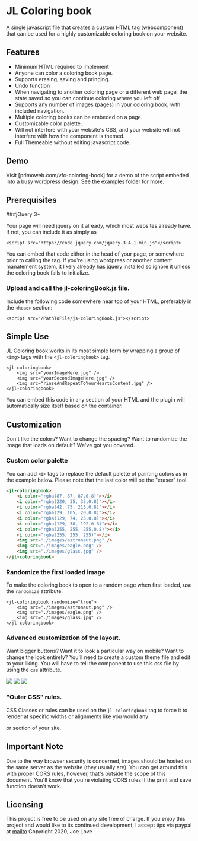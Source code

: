 # JL Coloring book

A single javascript file that creates a custom HTML tag (webcomponent) that can be used for a highly customizable coloring book on your website.

## Features

* Minimum HTML required to implement
* Anyone can color a coloring book page.
* Supports erasing, saving and pringing.
* Undo function
* When navigating to another coloring page or a different web page, the state saved so you can continue coloring where you left off
* Supports any number of images (pages) in your coloring book, with included navigation.
* Multiple coloring books can be embeded on a page.
* Customizable color palette.
* Will not interfere with your website's CSS, and your website will not interfere with how the component is themed.
* Full Themeable without editing javascript code.


## Demo

Visit [primoweb.com/vfc-coloring-book] for a demo of the script embeded into a busy wordpress design.
See the examples folder for more.

## Prerequisites

###jQuery 3+

Your page will need jquery on it already, which most websites already have. If not, you can include it as simply as

```
<script src="https://code.jquery.com/jquery-3.4.1.min.js"</script>
```

You can embed that code either in the head of your page, or somewhere prior to calling the tag. If you're using wordpress or another content manatement system, it likely already has jquery installed so ignore it unless the coloring book fails to initialize.

### Upload and call the jl-coloringBook.js file.

Include the following code somewhere near top of your HTML, preferably in the `<head>` section:

```
<script src="/PathToFile/js-coloringBook.js"></script>

```
## Simple Use

JL Coloring book works in its most simple form by wrapping a group of  `<img>` tags  with the `<jl-coloringbook>` tag.

````
<jl-coloringbook>
	<img src="yourImageHere.jpg" />
	<img src="yourSecondImageHere.jpg" />
	<img src="rinseAndRepeatToYourHeartsContent.jpg" />
</jl-coloringbook>
````

You can embed this code in any section of your HTML and the plugin will automatically size itself based on the container.

## Customization

Don't like the colors? Want to change the spacing? Want to randomize the image that loads on default?  We've got you covered.

### Custom color palette
You can add `<i>` tags to replace the default palette of painting colors as in the example below. Please note that the last color will be the "eraser" tool.
```html
<jl-coloringbook>
	<i color="rgba(87, 87, 87,0.8)"></i>
	<i color="rgba(220, 35, 35,0.8)"></i>
	<i color="rgba(42, 75, 215,0.8)"></i>
	<i color="rgba(29, 105, 20,0.8)"></i>
	<i color="rgba(129, 74, 25,0.8)"></i>
	<i color="rgba(129, 38, 192,0.8)"></i>
	<i color="rgba(255, 255, 255,0.8)"></i>
	<i color="rgba(255, 255, 255)"></i>
	<img src="./images/astronaut.png" />
	<img src="./images/eagle.png" />
	<img src="./images/glass.jpg" />
</jl-coloringbook>
```

### Randomize the first loaded image

To make the coloring book to open to a random page when first loaded, use the `randomize` attribute.
```
<jl-coloringbook randomize="true">
	<img src="./images/astronaut.png" />
	<img src="./images/eagle.png" />
	<img src="./images/glass.jpg" />
</jl-coloringbook>
```

### Advanced customization of the layout.
Want bigger buttons? Want it to look a particular way on mobile? Want to change the look entirely? You'll need to create a custom theme file and edit to your liking. You will have to tell the component to use this css file by using the `css` attribute.

<jl-coloringbook css="./customizedThene.css">
	<img src="./images/astronaut.png" />
	<img src="./images/eagle.png" />
	<img src="./images/glass.jpg" />
</jl-coloringbook>

### "Outer CSS" rules.

CSS Classes or rules can be used on the `jl-coloringbook` tag to force it to render at specific widths or alignments like you would any <div> or section of your site.

## Important Note
Due to the way browser security is concerned, images should be hosted on the same server as the website (they usually are). You can get around this with proper CORS rules, however, that's outside the scope of this document. You'll know that you're violating CORS rules if the print and save function doesn't work.
## Licensing

This project is free to be used on any site free of charge. If you enjoy this project and would like to its continued development, I accept tips via paypal at [mailto](mailto:joe@primoweb.com)
Copyright 2020, Joe Love
